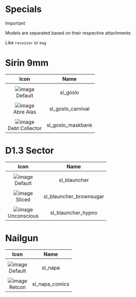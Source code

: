 # Specials

> [!IMPORTANT]
> Models are separated based on their respective attachments
>
> Like `receiver` or `mag`



# Sirin 9mm

| Icon | Name |
| :--: | :--: | 
| | | | | 
![image](https://github.com/user-attachments/assets/b1a907a8-fac5-45ca-9f50-5c92c925b609)<br> Default | sl_goslo | 
| | | | | 
![image](https://github.com/user-attachments/assets/c2c9e35f-da5f-4a65-81ea-e9ec72282576)<br> Abre Alas | sl_goslo_carnival  | 
| | | | | 
![image](https://github.com/user-attachments/assets/e3ce5e1e-c8b5-406d-8df1-b4015fed1bf2)<br> Debt Collector | sl_goslo_maskbank | 




# D1.3 Sector

| Icon | Name |
| :--: | :--: | 
| | | | | 
![image](https://github.com/user-attachments/assets/3c5cd600-80f7-4154-810c-42d9459d7593)<br> Default | sl_blauncher | 
| | | | | 
![image](https://github.com/user-attachments/assets/f51a9f74-846d-44b4-901e-d2fac9ff75e5)<br> Sliced | sl_blauncher_brownsugar | 
| | | | | 
![image](https://github.com/user-attachments/assets/324b2c61-e157-4cc1-9773-d03e50333298)<br> Unconscious | sl_blauncher_hypno | 



# Nailgun

| Icon | Name |
| :--: | :--: | 
| | | | | 
![image](https://upload.wikimedia.org/wikipedia/commons/a/a3/Image-not-found.png)<br> Default | sl_napa | 
| | | | | 
![image](https://upload.wikimedia.org/wikipedia/commons/a/a3/Image-not-found.png)<br> Retcon | sl_napa_comics | 











